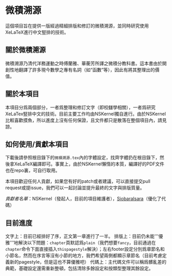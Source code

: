 # 微積溯源

這個項目旨在提供一版經過精細排版和修訂的微積溯源，並同時研究使用XeLaTeX進行中文竪排的技術。

## 關於微積溯源

微積溯源乃清代洋務運動之時傅蘭雅、華蘅芳所譯之微積分教科書。這本書由於開創性地翻譯了許多現今數學之專有名詞（如“函數”等），因此有將其整理出的價值。

## 關於本項目

本項目分爲兩個部分，一者爲整理和修訂文字（即校讎學相關），一者爲研究XeLaTex竪排中文的技術。目前主要工作均由NSKernel獨自進行。由於NSKernel比較喜歡摸魚，所以進度上沒有任何保證，且文件都只是散落在整個項目內，請見諒。

## 如何使用/貢獻本項目

下載後請參照根目錄下的`微積溯源.tex`內的字體設定，找齊字體扔在根目錄下，然後拿XeLaTeX編譯即可。事實上，由於NSKernel懶惰的本質，編譯好的PDF文件也在repo裏，可自行取用。

本項目歡迎任何人貢獻，如果您有好的patch或者建議，可以直接提交pull request或提issue，我們可以一起討論並提升最終的文字與排版質量。

*貢獻者名單*：NSKernel（發起人，目前的項目維護者），[SiobaraIsara](https://github.com/SiobaraIsara)（優化了代碼）

## 目前進度

文字上：目前已經排好了序，正文第一章進行了一半。
排版上：目前仍未能'''優雅'''地解決以下問題：`chapter`頁默認爲`plain`（我們想要`fancy`，目前通過在`chapter`命令下面直接插入`thispagestyle`解決）；左右footer設定分別爲章節名和小節名，然而在序言等沒有小節的地方，我們希望兩側都顯示章節名（目前考慮定義新的pagestyle，但是這也不算優雅吧）
代碼上：主代碼文件可以稱爲髒亂差的典範，基礎設定還需重新整頓，包括清除多餘設定和按類型整理其餘設定。
